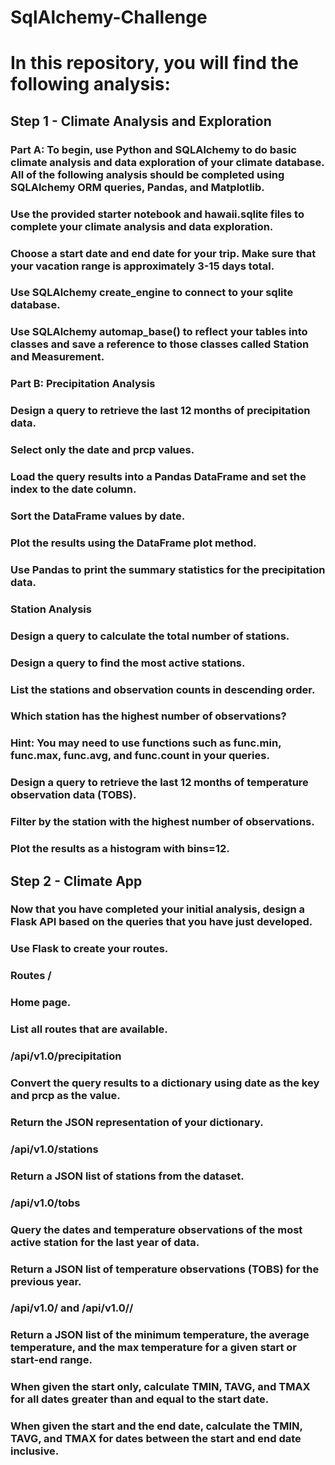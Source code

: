 # SqlAlchemy-Challenge

# In this repository, you will find the following analysis:

## Step 1 - Climate Analysis and Exploration

### Part A: To begin, use Python and SQLAlchemy to do basic climate analysis and data exploration of your climate database. All of the following analysis should be completed using SQLAlchemy ORM queries, Pandas, and Matplotlib.

### Use the provided starter notebook and hawaii.sqlite files to complete your climate analysis and data exploration.

### Choose a start date and end date for your trip. Make sure that your vacation range is approximately 3-15 days total.

### Use SQLAlchemy create_engine to connect to your sqlite database.

### Use SQLAlchemy automap_base() to reflect your tables into classes and save a reference to those classes called Station and Measurement.

### Part B: Precipitation Analysis

### Design a query to retrieve the last 12 months of precipitation data.

### Select only the date and prcp values.

### Load the query results into a Pandas DataFrame and set the index to the date column.

### Sort the DataFrame values by date.

### Plot the results using the DataFrame plot method.

### Use Pandas to print the summary statistics for the precipitation data.

### Station Analysis

### Design a query to calculate the total number of stations.

### Design a query to find the most active stations.

### List the stations and observation counts in descending order.

### Which station has the highest number of observations?

### Hint: You may need to use functions such as func.min, func.max, func.avg, and func.count in your queries.

### Design a query to retrieve the last 12 months of temperature observation data (TOBS).

### Filter by the station with the highest number of observations.

### Plot the results as a histogram with bins=12.


## Step 2 - Climate App

### Now that you have completed your initial analysis, design a Flask API based on the queries that you have just developed.

### Use Flask to create your routes.


### Routes /

### Home page.

### List all routes that are available.

### /api/v1.0/precipitation


### Convert the query results to a dictionary using date as the key and prcp as the value.


### Return the JSON representation of your dictionary.

### /api/v1.0/stations

### Return a JSON list of stations from the dataset.

### /api/v1.0/tobs

### Query the dates and temperature observations of the most active station for the last year of data.

### Return a JSON list of temperature observations (TOBS) for the previous year.

### /api/v1.0/<start> and /api/v1.0/<start>/<end>

### Return a JSON list of the minimum temperature, the average temperature, and the max temperature for a given start or start-end range.

### When given the start only, calculate TMIN, TAVG, and TMAX for all dates greater than and equal to the start date.

### When given the start and the end date, calculate the TMIN, TAVG, and TMAX for dates between the start and end date inclusive.
